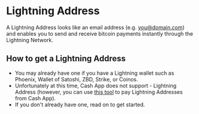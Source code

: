 # Lightning Address

A Lightning Address looks like an email address (e.g. you@domain.com) and enables you to send and receive bitcoin payments instantly through the Lightning Network.

## How to get a Lightning Address
- You may already have one if you have a Lightning wallet such as Phoenix, Wallet of Satoshi, ZBD, Strike, or Coinos.
- Unfortunately at this time, Cash App does not support - Lightning Address (however, you can use [this tool](https://entropy.page/lnurl) to pay Lightning Addresses from Cash App).
- If you don't already have one, read on to get started.
